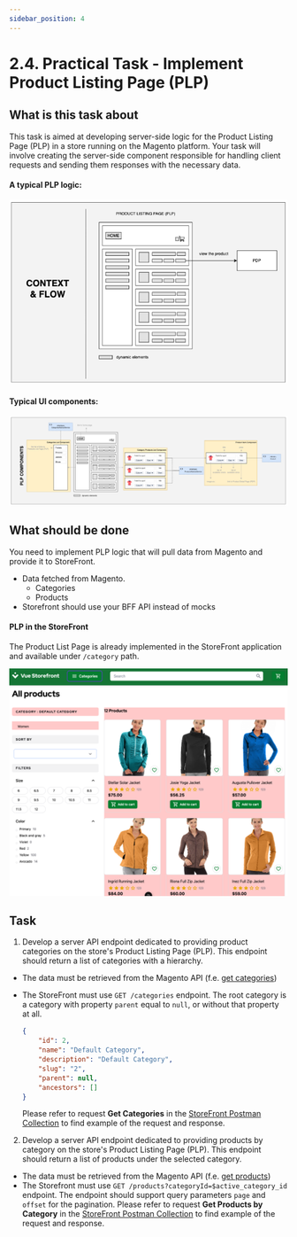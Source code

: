 ```yaml
---
sidebar_position: 4
---
```


# 2.4. Practical Task - Implement Product Listing Page (PLP)

## What is this task about

This task is aimed at developing server-side logic for the Product Listing Page (PLP) in a store running on the Magento platform. Your task will involve creating the server-side component responsible for handling client requests and sending them responses with the necessary data.

#### A typical PLP logic:

![plp-wireframe.png](assets/plp-wireframe.png)

#### Typical UI components:

![plp-components.png](assets/plp-components.png)


## What should be done

You need to implement PLP logic that will pull data from Magento and provide it to StoreFront.

- Data fetched from Magento.
  - Categories
  - Products
- Storefront should use your BFF API instead of mocks

#### PLP in the StoreFront

The Product List Page is already implemented in the StoreFront application and available under `/category` path.

![Product List Page](assets/2.4/01-category-page.png)


## Task

1. Develop a server API endpoint dedicated to providing product categories on the store's Product Listing Page (PLP). This endpoint should return a list of categories with a hierarchy.
- The data must be retrieved from the Magento API (f.e. [get categories](https://adobe-commerce.redoc.ly/2.4.7-admin/tag/categories#operation/GetV1Categories))  
- The StoreFront must use `GET /categories` endpoint. The root category is a category with property `parent` equal to `null`, or without that property at all. 

    ```json
    {
        "id": 2,
        "name": "Default Category",
        "description": "Default Category",
        "slug": "2",
        "parent": null,
        "ancestors": []
    }
    ```
    Please refer to request **Get Categories** in the [StoreFront Postman Collection](https://git.epam.com/Vasily_Vanin/camp-storefront-nuxt/-/tree/main/postman) to find example of the request and response.

2. Develop a server API endpoint dedicated to providing products by category on the store's Product Listing Page (PLP). This endpoint should return a list of products under the selected category.
- The data must be retrieved from the Magento API (f.e. [get products](https://adobe-commerce.redoc.ly/2.4.7-admin/tag/products#operation/GetV1Products))
- The Storefront must use `GET /products?categoryId=$active_category_id` endpoint. The endpoint should support query parameters `page` and `offset` for the pagination. Please refer to request **Get Products by Category** in the [StoreFront Postman Collection](https://git.epam.com/Vasily_Vanin/camp-storefront-nuxt/-/tree/main/postman) to find example of the request and response.
